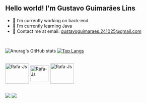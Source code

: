 ## Hello world! I'm Gustavo Guimarães Lins

- 🔭 I’m currently working on back-end
- 🌱 I’m currently learning Java
- 📩 Contact me at email: gustavoguimaraes.241025@gmail.com

<br>

![Anurag's GitHub stats](https://github-readme-stats.vercel.app/api?username=gustavoglins&show_icons=true&theme=dark)
[![Top Langs](https://github-readme-stats.vercel.app/api/top-langs/?username=gustavoglins&show_icons=true&theme=dark)](https://github.com/gustavoglins/github-readme-stats)


<div style="display: inline_block"><br>
  <img align="center" alt="Rafa-Js" height="65" width="75" src="https://cdn.jsdelivr.net/gh/devicons/devicon@latest/icons/java/java-original.svg">
  <img align="center" alt="Rafa-Js" height="50" width="60" src="https://cdn.jsdelivr.net/gh/devicons/devicon@latest/icons/spring/spring-original.svg">
  <img align="center" alt="Rafa-Js" height="65" width="75" src="https://cdn.jsdelivr.net/gh/devicons/devicon@latest/icons/hibernate/hibernate-original-wordmark.svg">
</div>

##

<div> 
  <a href="mailto:gustavoguimaraes.241025@gmail.com"><img src="https://img.shields.io/badge/-Gmail-%23333?style=for-the-badge&logo=gmail&logoColor=white" target="_blank"></a>
  <a href="https://www.linkedin.com/in/gustavoglins/" target="_blank"><img src="https://img.shields.io/badge/-LinkedIn-%230077B5?style=for-the-badge&logo=linkedin&logoColor=white" target="_blank"></a> 
</div>
